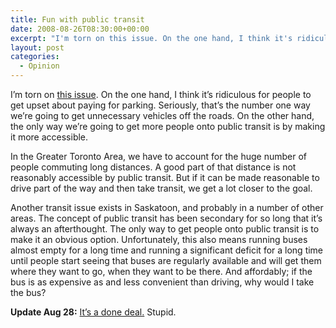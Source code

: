 ```yaml
---
title: Fun with public transit
date: 2008-08-26T08:30:00+00:00
excerpt: "I'm torn on this issue. On the one hand, I think it's ridiculous for people to get upset about paying for parking."
layout: post
categories:
  - Opinion
---
```

I&#8217;m torn on [this issue](http://www.thestar.com/News/GTA/article/485476). On the one hand, I think it&#8217;s ridiculous for people to get upset about paying for parking. Seriously, that&#8217;s the number one way we&#8217;re going to get unnecessary vehicles off the roads. On the other hand, the only way we&#8217;re going to get more people onto public transit is by making it more accessible.

In the Greater Toronto Area, we have to account for the huge number of people commuting long distances. A good part of that distance is not reasonably accessible by public transit. But if it can be made reasonable to drive part of the way and then take transit, we get a lot closer to the goal.

Another transit issue exists in Saskatoon, and probably in a number of other areas. The concept of public transit has been secondary for so long that it&#8217;s always an afterthought. The only way to get people onto public transit is to make it an obvious option. Unfortunately, this also means running buses almost empty for a long time and running a significant deficit for a long time until people start seeing that buses are regularly available and will get them where they want to go, when they want to be there. And affordably; if the bus is as expensive as and less convenient than driving, why would I take the bus?

**Update Aug 28:** [It&#8217;s a done deal.](http://www.thestar.com/article/486791) Stupid.